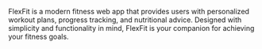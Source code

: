 FlexFit is a modern fitness web app that provides users with personalized workout plans, progress tracking, and nutritional advice. Designed with simplicity and functionality in mind, FlexFit is your companion for achieving your fitness goals.
